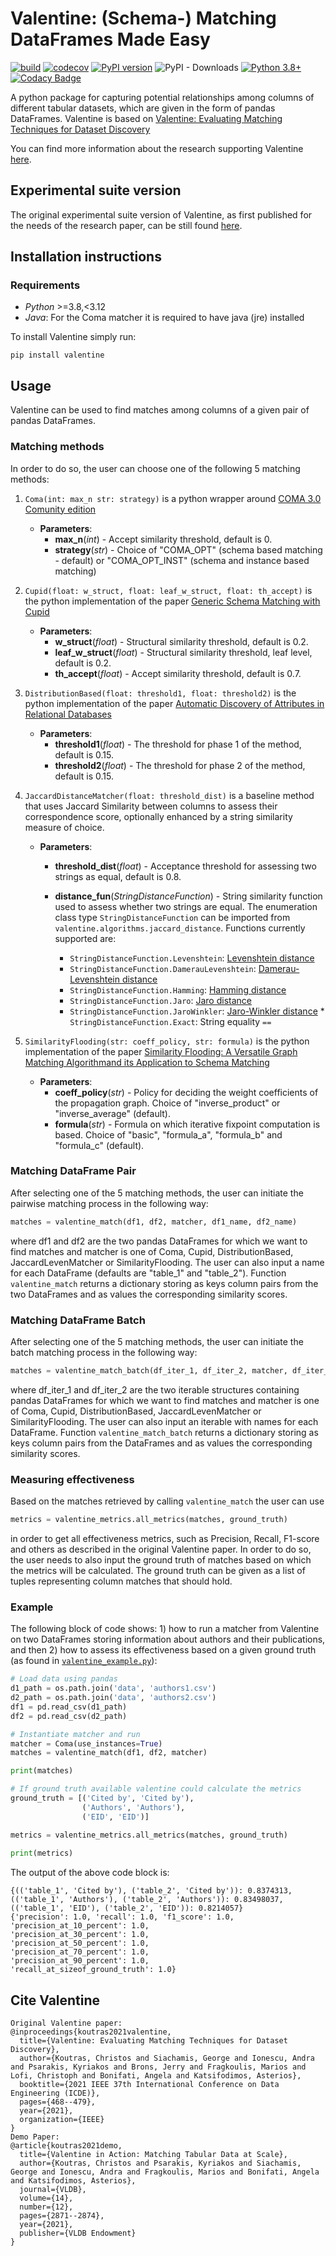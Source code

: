 # Valentine: (Schema-) Matching DataFrames Made Easy

[![build](https://github.com/delftdata/valentine/actions/workflows/build.yml/badge.svg)](https://github.com/delftdata/valentine/actions/workflows/build.yml)
[![codecov](https://codecov.io/gh/delftdata/valentine/branch/master/graph/badge.svg?token=4QR0X315CL)](https://codecov.io/gh/delftdata/valentine)
[![PyPI version](https://badge.fury.io/py/valentine.svg)](https://badge.fury.io/py/valentine)
![PyPI - Downloads](https://img.shields.io/pypi/dm/valentine)
[![Python 3.8+](https://img.shields.io/badge/python-3.8|3.9|3.10|3.11-blue.svg)](https://www.python.org/downloads/release/python-380/)
[![Codacy Badge](https://app.codacy.com/project/badge/Grade/85cfebfc9c6a43359c5b2e56a5fdf3a3)](https://app.codacy.com/gh/delftdata/valentine/dashboard?utm_source=gh&utm_medium=referral&utm_content=&utm_campaign=Badge_grade)

A python package for capturing potential relationships among columns of different tabular datasets, which are given in the form of pandas DataFrames. Valentine is based on [Valentine: Evaluating Matching Techniques for Dataset Discovery](https://ieeexplore.ieee.org/abstract/document/9458921)

You can find more information about the research supporting Valentine [here](https://delftdata.github.io/valentine/).

## Experimental suite version

The original experimental suite version of Valentine, as first published for the needs of the research paper, can be still found [here](https://github.com/delftdata/valentine/tree/v1.1).

## Installation instructions
### Requirements

*   *Python* >=3.8,<3.12
*   *Java*: For the Coma matcher it is required to have java (jre) installed

To install Valentine simply run:

```shell
pip install valentine
```


## Usage
Valentine can be used to find matches among columns of a given pair of pandas DataFrames. 

### Matching methods
In order to do so, the user can choose one of the following 5 matching methods:

1.   `Coma(int: max_n str: strategy)` is a python wrapper around [COMA 3.0 Comunity edition](https://sourceforge.net/projects/coma-ce/)
     *    **Parameters**: 
           *    **max_n**(*int*) - Accept similarity threshold, default is 0.
           *    **strategy**(*str*) - Choice of "COMA\_OPT" (schema based matching - default) or "COMA\_OPT\_INST" (schema and instance based matching)

2.   `Cupid(float: w_struct, float: leaf_w_struct, float: th_accept)` is the python implementation of the paper [Generic Schema Matching with Cupid](http://citeseerx.ist.psu.edu/viewdoc/download?doi=10.1.1.79.4079&rep=rep1&type=pdf)
     *    **Parameters**:
          *    **w_struct**(*float*) - Structural similarity threshold, default is 0.2.
          *    **leaf_w_struct**(*float*) - Structural similarity threshold, leaf level, default is 0.2.
          *    **th_accept**(*float*) - Accept similarity threshold, default is 0.7.

3.   `DistributionBased(float: threshold1, float: threshold2)` is the python implementation of the paper [Automatic Discovery of Attributes in Relational Databases](https://dl-acm-org.tudelft.idm.oclc.org/doi/pdf/10.1145/1989323.1989336)
     *    **Parameters**: 
          *    **threshold1**(*float*) - The threshold for phase 1 of the method, default is 0.15.
          *    **threshold2**(*float*) - The threshold for phase 2 of the method, default is 0.15.

4.   `JaccardDistanceMatcher(float: threshold_dist)` is a baseline method that uses Jaccard Similarity between columns to assess their correspondence score, optionally enhanced by a string similarity measure of choice.
     *    **Parameters**: 
          *    **threshold_dist**(*float*) - Acceptance threshold for assessing two strings as equal, default is 0.8.
     
          *    **distance_fun**(*StringDistanceFunction*) - String similarity function used to assess whether two strings are equal. The enumeration class type `StringDistanceFunction` can be imported from `valentine.algorithms.jaccard_distance`. Functions currently supported are:  
   		       * `StringDistanceFunction.Levenshtein`: [Levenshtein distance](https://en.wikipedia.org/wiki/Levenshtein_distance)
               * `StringDistanceFunction.DamerauLevenshtein`: [Damerau-Levenshtein distance](https://en.wikipedia.org/wiki/Damerau%E2%80%93Levenshtein_distance)
               * `StringDistanceFunction.Hamming`: [Hamming distance](https://en.wikipedia.org/wiki/Hamming_distance)
               * `StringDistanceFunction.Jaro`: [Jaro distance](https://en.wikipedia.org/wiki/Jaro%E2%80%93Winkler_distance)
               * `StringDistanceFunction.JaroWinkler`: [Jaro-Winkler distance](https://en.wikipedia.org/wiki/Jaro%E2%80%93Winkler_distance)
              * `StringDistanceFunction.Exact`: String equality `==`

5.   `SimilarityFlooding(str: coeff_policy, str: formula)` is the python implementation of the paper [Similarity Flooding: A Versatile Graph Matching Algorithmand its Application to Schema Matching](http://p8090-ilpubs.stanford.edu.tudelft.idm.oclc.org/730/1/2002-1.pdf)
     * **Parameters**: 
        *    **coeff_policy**(*str*) - Policy for deciding the weight coefficients of the propagation graph. Choice of "inverse\_product" or "inverse\_average" (default).
        *    **formula**(*str*) - Formula on which iterative fixpoint computation is based. Choice of "basic", "formula\_a", "formula\_b" and "formula\_c" (default).

### Matching DataFrame Pair

After selecting one of the 5 matching methods, the user can initiate the pairwise matching process in the following way:

```python
matches = valentine_match(df1, df2, matcher, df1_name, df2_name)
```

where df1 and df2 are the two pandas DataFrames for which we want to find matches and matcher is one of Coma, Cupid, DistributionBased, JaccardLevenMatcher or SimilarityFlooding. The user can also input a name for each DataFrame (defaults are "table\_1" and "table\_2"). Function ```valentine_match``` returns a dictionary storing as keys column pairs from the two DataFrames and as values the corresponding similarity scores.

### Matching DataFrame Batch

After selecting one of the 5 matching methods, the user can initiate the batch matching process in the following way:

```python
matches = valentine_match_batch(df_iter_1, df_iter_2, matcher, df_iter_1_names, df_iter_2_names)
```

where df_iter_1 and df_iter_2 are the two iterable structures containing pandas DataFrames for which we want to find matches and matcher is one of Coma, Cupid, DistributionBased, JaccardLevenMatcher or SimilarityFlooding. The user can also input an iterable with names for each DataFrame. Function ```valentine_match_batch``` returns a dictionary storing as keys column pairs from the DataFrames and as values the corresponding similarity scores.

### Measuring effectiveness

Based on the matches retrieved by calling `valentine_match` the user can use 

```python 
metrics = valentine_metrics.all_metrics(matches, ground_truth)
``` 

in order to get all effectiveness metrics, such as Precision, Recall, F1-score and others as described in the original Valentine paper. In order to do so, the user needs to also input the ground truth of matches based on which the metrics will be calculated. The ground truth can be given as a list of tuples representing column matches that should hold.


### Example
The following block of code shows: 1) how to run a matcher from Valentine on two DataFrames storing information about authors and their publications, and then 2) how to assess its effectiveness based on a given ground truth (as found in [`valentine_example.py`](https://github.com/delftdata/valentine/blob/master/examples/valentine_example.py)):

```python
# Load data using pandas
d1_path = os.path.join('data', 'authors1.csv')
d2_path = os.path.join('data', 'authors2.csv')
df1 = pd.read_csv(d1_path)
df2 = pd.read_csv(d2_path)

# Instantiate matcher and run
matcher = Coma(use_instances=True)
matches = valentine_match(df1, df2, matcher)

print(matches)

# If ground truth available valentine could calculate the metrics
ground_truth = [('Cited by', 'Cited by'),
                ('Authors', 'Authors'),
                ('EID', 'EID')]

metrics = valentine_metrics.all_metrics(matches, ground_truth)
    
print(metrics)
```

The output of the above code block is:

```
{(('table_1', 'Cited by'), ('table_2', 'Cited by')): 0.8374313, 
(('table_1', 'Authors'), ('table_2', 'Authors')): 0.83498037, 
(('table_1', 'EID'), ('table_2', 'EID')): 0.8214057}
{'precision': 1.0, 'recall': 1.0, 'f1_score': 1.0, 
'precision_at_10_percent': 1.0, 
'precision_at_30_percent': 1.0,
'precision_at_50_percent': 1.0, 
'precision_at_70_percent': 1.0, 
'precision_at_90_percent': 1.0, 
'recall_at_sizeof_ground_truth': 1.0}

```

## Cite Valentine
```
Original Valentine paper:
@inproceedings{koutras2021valentine,
  title={Valentine: Evaluating Matching Techniques for Dataset Discovery},
  author={Koutras, Christos and Siachamis, George and Ionescu, Andra and Psarakis, Kyriakos and Brons, Jerry and Fragkoulis, Marios and Lofi, Christoph and Bonifati, Angela and Katsifodimos, Asterios},
  booktitle={2021 IEEE 37th International Conference on Data Engineering (ICDE)},
  pages={468--479},
  year={2021},
  organization={IEEE}
}
Demo Paper:
@article{koutras2021demo,
  title={Valentine in Action: Matching Tabular Data at Scale},
  author={Koutras, Christos and Psarakis, Kyriakos and Siachamis, George and Ionescu, Andra and Fragkoulis, Marios and Bonifati, Angela and Katsifodimos, Asterios},
  journal={VLDB},
  volume={14},
  number={12},
  pages={2871--2874},
  year={2021},
  publisher={VLDB Endowment}
}
```
